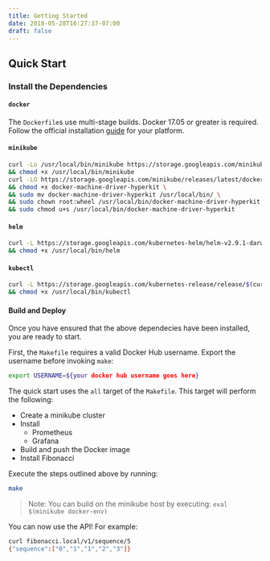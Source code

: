 ```yaml
---
title: Getting Started
date: 2018-05-28T16:27:37-07:00
draft: false
---
```


## Quick Start

### Install the Dependencies

#### `docker`

The `Dockerfile`s use multi-stage builds. Docker 17.05 or greater is required.
Follow the official installation [guide](https://docs.docker.com/install/) for your platform.

#### `minikube`

```bash
curl -Lo /usr/local/bin/minikube https://storage.googleapis.com/minikube/releases/latest/minikube-darwin-amd64 \
&& chmod +x /usr/local/bin/minikube
curl -LO https://storage.googleapis.com/minikube/releases/latest/docker-machine-driver-hyperkit \
&& chmod +x docker-machine-driver-hyperkit \
&& sudo mv docker-machine-driver-hyperkit /usr/local/bin/ \
&& sudo chown root:wheel /usr/local/bin/docker-machine-driver-hyperkit \
&& sudo chmod u+s /usr/local/bin/docker-machine-driver-hyperkit
```

#### `helm`

```bash
curl -L https://storage.googleapis.com/kubernetes-helm/helm-v2.9.1-darwin-amd64.tar.gz | tar -xz -C /usr/local/bin --strip-components=1 darwin-amd64/helm \
&& chmod +x /usr/local/bin/helm
```

#### `kubectl`

```bash
curl -L https://storage.googleapis.com/kubernetes-release/release/$(curl -s https://storage.googleapis.com/kubernetes-release/release/stable.txt)/bin/darwin/amd64/kubectl -C /usr/local/bin \
&& chmod +x /usr/local/bin/kubectl
```

#### Build and Deploy

Once you have ensured that the above dependecies have been installed, you are ready to start.

First, the `Makefile` requires a valid Docker Hub username. Export the username before
invoking `make`:

```bash
export USERNAME=${your docker hub username goes here}
```

The quick start uses the `all` target of the `Makefile`. This target will
perform the following:

- Create a minikube cluster
- Install
  - Prometheus
  - Grafana
- Build and push the Docker image
- Install Fibonacci

Execute the steps outlined above by running:

```bash
make
```

> Note: You can build on the minikube host by executing: `eval $(minikube docker-env)`


You can now use the API! For example:

```bash
curl fibonacci.local/v1/sequence/5
{"sequence":["0","1","1","2","3"]}
```
